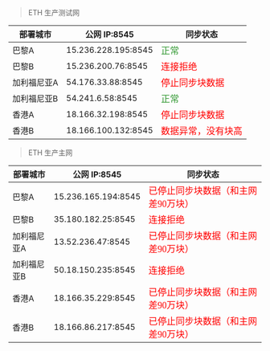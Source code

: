 > ETH 生产测试网

| 部署城市    | 公网 IP:8545        | 同步状态                                                     |
| ----------- | ------------------- | ------------------------------------------------------------ |
| 巴黎A       | 15.236.228.195:8545 | <font face="微软雅黑" size=4 color=#339933>正常</font>       |
| 巴黎B       | 15.236.200.76:8545  | <font face="微软雅黑" size=4 color=#f00 >连接拒绝</font>     |
| 加利福尼亚A | 54.176.33.88:8545   | <font face="微软雅黑" size=4 color=#f00 >停止同步块数据</font> |
| 加利福尼亚B | 54.241.6.58:8545    | <font face="微软雅黑" size=4 color=#339933>正常</font>       |
| 香港A       | 18.166.32.198:8545  | <font face="微软雅黑" size=4 color=#f00 >停止同步块数据</font> |
| 香港B       | 18.166.100.132:8545 | <font face="微软雅黑" size=4 color=#f00 >数据异常，没有块高</font> |



> ETH 生产主网

| 部署城市    | 公网 IP:8545        | 同步状态                                                     |
| ----------- | ------------------- | ------------------------------------------------------------ |
| 巴黎A       | 15.236.165.194:8545 | <font face="微软雅黑" size=4 color=#f00 >已停止同步块数据（和主网差90万块）</font> |
| 巴黎B       | 35.180.182.25:8545  | <font face="微软雅黑" size=4 color=#f00 >连接拒绝</font>     |
| 加利福尼亚A | 13.52.236.47:8545   | <font face="微软雅黑" size=4 color=#f00 >已停止同步块数据（和主网差90万块）</font> |
| 加利福尼亚B | 50.18.150.235:8545  | <font face="微软雅黑" size=4 color=#f00 >连接拒绝</font>     |
| 香港A       | 18.166.35.229:8545  | <font face="微软雅黑" size=4 color=#f00 >已停止同步块数据（和主网差90万块）</font> |
| 香港B       | 18.166.86.217:8545  | <font face="微软雅黑" size=4 color=#f00 >已停止同步块数据（和主网差90万块）</font> |



